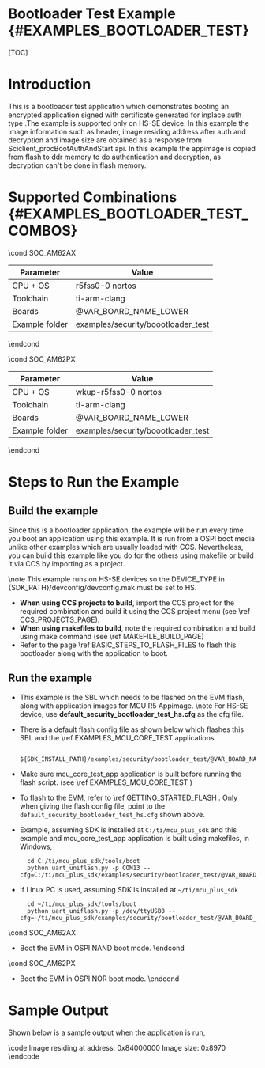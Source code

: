 # Bootloader Test Example {#EXAMPLES_BOOTLOADER_TEST}

[TOC]

# Introduction

This is a bootloader test application which demonstrates booting an encrypted application signed with certificate generated for inplace auth type .The example is supported only on HS-SE device.
In this example the image information such as header, image residing address after auth and decryption and image size are obtained as a response from Sciclient_procBootAuthAndStart api.
In this example the appimage is copied from flash to ddr memory to do authentication and decryption, as decryption can't be done in flash memory.

# Supported Combinations {#EXAMPLES_BOOTLOADER_TEST_COMBOS}

\cond SOC_AM62AX

 Parameter      | Value
 ---------------|-----------
 CPU + OS       | r5fss0-0 nortos
 Toolchain      | ti-arm-clang
 Boards         | @VAR_BOARD_NAME_LOWER
 Example folder | examples/security/boootloader_test

\endcond

\cond SOC_AM62PX

 Parameter      | Value
 ---------------|-----------
 CPU + OS       | wkup-r5fss0-0 nortos
 Toolchain      | ti-arm-clang
 Boards         | @VAR_BOARD_NAME_LOWER
 Example folder | examples/security/boootloader_test

\endcond

# Steps to Run the Example

## Build the example

Since this is a bootloader application, the example will be run every time you boot an application using this example. It is run from a OSPI boot media  unlike other examples which are usually loaded with CCS. Nevertheless, you can build this example like you do for the others using makefile or build it via CCS by importing as a project.

\note This example runs on HS-SE devices so the DEVICE_TYPE in {SDK_PATH}/devconfig/devconfig.mak must be set to HS.

- **When using CCS projects to build**, import the CCS project for the required combination
  and build it using the CCS project menu (see \ref CCS_PROJECTS_PAGE).
- **When using makefiles to build**, note the required combination and build using
  make command (see \ref MAKEFILE_BUILD_PAGE)
- Refer to the page \ref BASIC_STEPS_TO_FLASH_FILES to flash this bootloader along with the application to boot.

## Run the example

- This example is the SBL which needs to be flashed on the EVM flash, along with application images for MCU R5 Appimage.
\note For HS-SE device, use **default_security_bootloader_test_hs.cfg** as the cfg file.

- There is a default flash config file as shown below which flashes this SBL and the \ref EXAMPLES_MCU_CORE_TEST applications

        ${SDK_INSTALL_PATH}/examples/security/bootloader_test/@VAR_BOARD_NAME_LOWER/default_security_bootloader_test_hs.cfg

- Make sure mcu_core_test_app application is built before running the flash script. (see \ref EXAMPLES_MCU_CORE_TEST )

- To flash to the EVM, refer to \ref GETTING_STARTED_FLASH . Only when giving the flash config file, point to the `default_security_bootloader_test_hs.cfg` shown above.

- Example, assuming SDK is installed at `C:/ti/mcu_plus_sdk` and this example and mcu_core_test_app application is built using makefiles, in Windows,

        cd C:/ti/mcu_plus_sdk/tools/boot
        python uart_uniflash.py -p COM13 --cfg=C:/ti/mcu_plus_sdk/examples/security/bootloader_test/@VAR_BOARD_NAME_LOWER/default_security_bootloader_test_hs.cfg

- If Linux PC is used, assuming SDK is installed at `~/ti/mcu_plus_sdk`

        cd ~/ti/mcu_plus_sdk/tools/boot
        python uart_uniflash.py -p /dev/ttyUSB0 --cfg=~/ti/mcu_plus_sdk/examples/security/bootloader_test/@VAR_BOARD_NAME_LOWER/default_security_bootloader_test_hs.cfg

\cond SOC_AM62AX
- Boot the EVM in OSPI NAND boot mode.
\endcond

\cond SOC_AM62PX
- Boot the EVM in OSPI NOR boot mode.
\endcond

# Sample Output

Shown below is a sample output when the application is run,

\code
Image residing at address: 0x84000000
Image size: 0x8970
\endcode
